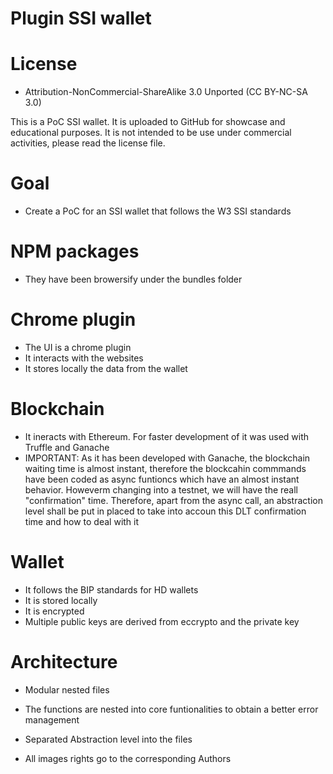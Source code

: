 # Plugin SSI wallet

# License
* Attribution-NonCommercial-ShareAlike 3.0 Unported (CC BY-NC-SA 3.0)

This is a PoC SSI wallet. It is uploaded to GitHub for showcase and educational purposes.
It is not intended to be use under commercial activities, please read the license file.

# Goal
* Create a PoC for an SSI wallet that follows the W3 SSI standards

# NPM packages 
* They have been browersify under the bundles folder

# Chrome plugin
* The UI is a chrome plugin
* It interacts with the websites
* It stores locally the data from the wallet

# Blockchain
* It ineracts with Ethereum. For faster development of it was used with Truffle and Ganache
* IMPORTANT: As it has been developed with Ganache, the blockchain waiting time is almost instant, therefore the blockcahin
commmands have been coded as async funtioncs which have an almost instant behavior.
Howeverm changing into a testnet, we will have the reall "confirmation" time. Therefore, apart from the async call,
an abstraction level shall be put in placed to take into accoun this DLT confirmation time and how to deal with it

# Wallet 
* It follows the BIP standards for HD wallets
* It is stored locally
* It is encrypted
* Multiple public keys are derived from eccrypto and the private key

# Architecture
* Modular nested files
* The functions are nested into core funtionalities to obtain a better error management
* Separated Abstraction level into the files 

* All images rights go to the corresponding Authors